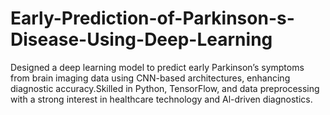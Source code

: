 # Early-Prediction-of-Parkinson-s-Disease-Using-Deep-Learning
Designed a deep learning model to predict early Parkinson’s symptoms from brain imaging data using CNN-based architectures, enhancing diagnostic accuracy.Skilled in Python, TensorFlow, and data preprocessing with a strong interest in healthcare technology and Al-driven diagnostics.
